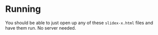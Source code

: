 # Running

You should be able to just open up any of these `slidex-x.html` files and have them run. No server needed.